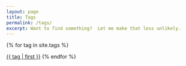 ```yaml
---
layout: page
title: Tags
permalink: /tags/
excerpt: Want to find something?  Let me make that less unlikely.
---
```

{% for tag in site.tags %}

  <a class="page-link" href="{{ site.baseurl }}tags/{{ tag | first }}">{{ tag | first }}</a>
{% endfor %}
